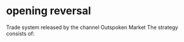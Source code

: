 # opening reversal
Trade system released by the channel  Outspoken Market
The strategy consists of:

